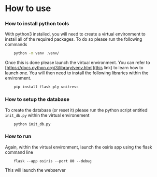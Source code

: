 # How to use

### How to install python tools

With python3 installed, you will need to create a virtual environment to install all of the required packages. To do so please
run the following commands

```bash
    python -m venv .venv/
```

Once this is done please launch the virtual environment. You can refer to [https://docs.python.org/3/library/venv.html](this link) to learn how 
to launch one. You will then need to install the following libraries within the environment.

```bash
    pip install flask ply waitress
```

### How to setup the database

To create the database (or reset it) please run the python script entitled `init_db.py` within the virtual environement

```bash
    python init_db.py
```

### How to run

Again, within the virtual environment, launch the osiris app using the flask command line

```
    flask --app osiris --port 80 --debug
```

This will launch the webserver

